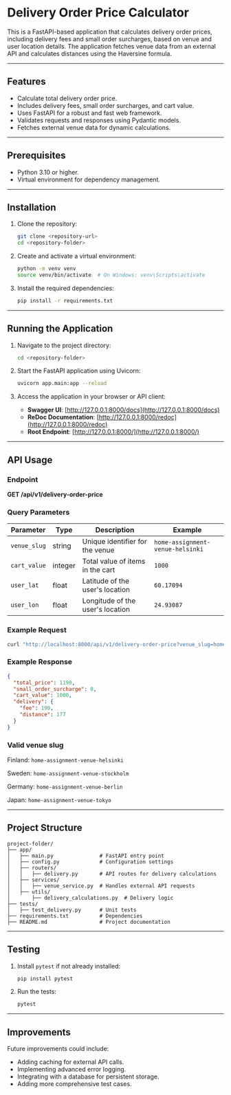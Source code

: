 # Delivery Order Price Calculator

This is a FastAPI-based application that calculates delivery order prices, including delivery fees and small order surcharges, based on venue and user location details. The application fetches venue data from an external API and calculates distances using the Haversine formula.

---

## Features

- Calculate total delivery order price.
- Includes delivery fees, small order surcharges, and cart value.
- Uses FastAPI for a robust and fast web framework.
- Validates requests and responses using Pydantic models.
- Fetches external venue data for dynamic calculations.

---

## Prerequisites

- Python 3.10 or higher.
- Virtual environment for dependency management.

---

## Installation

1. Clone the repository:
   ```bash
   git clone <repository-url>
   cd <repository-folder>
   ```

2. Create and activate a virtual environment:
   ```bash
   python -m venv venv
   source venv/bin/activate  # On Windows: venv\Scripts\activate
   ```

3. Install the required dependencies:
   ```bash
   pip install -r requirements.txt
   ```

---

## Running the Application

1. Navigate to the project directory:
   ```bash
   cd <repository-folder>
   ```

2. Start the FastAPI application using Uvicorn:
   ```bash
   uvicorn app.main:app --reload
   ```

3. Access the application in your browser or API client:
   - **Swagger UI**: [http://127.0.0.1:8000/docs](http://127.0.0.1:8000/docs)
   - **ReDoc Documentation**: [http://127.0.0.1:8000/redoc](http://127.0.0.1:8000/redoc)
   - **Root Endpoint**: [http://127.0.0.1:8000/](http://127.0.0.1:8000/)

---

## API Usage

### Endpoint

**GET /api/v1/delivery-order-price**

### Query Parameters

| Parameter    | Type    | Description                          | Example                        |
|--------------|---------|--------------------------------------|--------------------------------|
| `venue_slug` | string  | Unique identifier for the venue      | `home-assignment-venue-helsinki` |
| `cart_value` | integer | Total value of items in the cart     | `1000`                         |
| `user_lat`   | float   | Latitude of the user's location      | `60.17094`                     |
| `user_lon`   | float   | Longitude of the user's location     | `24.93087`                     |

### Example Request

```bash
curl "http://localhost:8000/api/v1/delivery-order-price?venue_slug=home-assignment-venue-helsinki&cart_value=1000&user_lat=60.17094&user_lon=24.93087"
```

### Example Response

```json
{
  "total_price": 1190,
  "small_order_surcharge": 0,
  "cart_value": 1000,
  "delivery": {
    "fee": 190,
    "distance": 177
  }
}
```

### Valid venue slug

Finland: `home-assignment-venue-helsinki`

Sweden: `home-assignment-venue-stockholm`

Germany: `home-assignment-venue-berlin`

Japan: `home-assignment-venue-tokyo`

---

## Project Structure

```
project-folder/
├── app/
│   ├── main.py               # FastAPI entry point
│   ├── config.py             # Configuration settings
│   ├── routers/
│   │   ├── delivery.py       # API routes for delivery calculations
│   ├── services/
│   │   ├── venue_service.py  # Handles external API requests
│   ├── utils/
│       ├── delivery_calculations.py  # Delivery logic
├── tests/
│   ├── test_delivery.py      # Unit tests
├── requirements.txt          # Dependencies
├── README.md                 # Project documentation
```

---

## Testing

1. Install `pytest` if not already installed:
   ```bash
   pip install pytest
   ```

2. Run the tests:
   ```bash
   pytest
   ```

---

## Improvements

Future improvements could include:

- Adding caching for external API calls.
- Implementing advanced error logging.
- Integrating with a database for persistent storage.
- Adding more comprehensive test cases.
